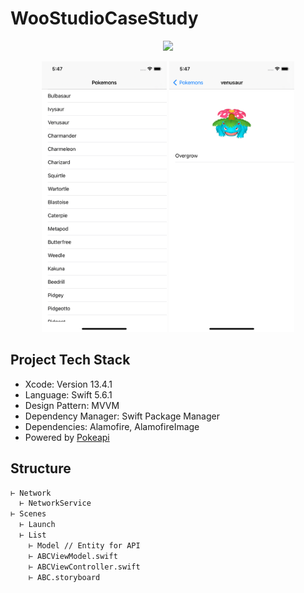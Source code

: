 # WooStudioCaseStudy
<p align="center">

<img src="/logo.jpeg"/>
</p>

<p align="center">
<img src="/pokemon.png"  width="200"/>
<img src="/pokemonDetail.png" width="200"/>
</p>

## Project Tech Stack
* Xcode: Version 13.4.1
* Language: Swift 5.6.1
* Design Pattern: MVVM
* Dependency  Manager: Swift Package Manager
* Dependencies: Alamofire, AlamofireImage
* Powered by [Pokeapi](https://pokeapi.co)

## Structure
```bash
⊢ Network
  ⊢ NetworkService
⊢ Scenes
  ⊢ Launch
  ⊢ List
    ⊢ Model // Entity for API
    ⊢ ABCViewModel.swift
    ⊢ ABCViewController.swift
    ⊢ ABC.storyboard
```



